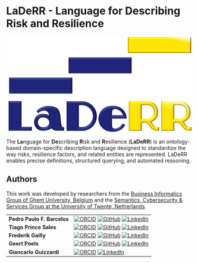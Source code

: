 # LaDeRR - **La**nguage for **De**scribing **R**isk and **R**esilience

<p align="center"><img src="https://raw.githubusercontent.com/pedropaulofb/laderr/main/resources/logo_laderr.png" width="500"></p>

The **La**nguage for **De**scribing **R**isk and **R**esilience (**LaDeRR**) is an ontology-based domain-specific description language designed to standardize the way risks, resilience factors, and related entities are represented. LaDeRR enables precise definitions, structured querying, and automated reasoning.

## Authors

This work was developed by researchers from the [Business Informatics Group of Ghent University, Belgium](https://ugent-businessinformatics.github.io/) and the [Semantics, Cybersecurity & Services Group at the University of Twente, Netherlands](https://www.utwente.nl/en/eemcs/scs/).

<table>
  <tr>
    <td><strong>Pedro Paulo F. Barcelos</strong></td>
    <td>
      <a href="https://orcid.org/0000-0003-2736-7817"><img src="https://upload.wikimedia.org/wikipedia/commons/0/06/ORCID_iD.svg" alt="ORCID" width="20"/></a>
      <a href="https://github.com/pedropaulofb"><img src="https://github.githubassets.com/images/modules/logos_page/GitHub-Mark.png" alt="GitHub" width="20"/></a>
      <a href="https://www.linkedin.com/in/pedro-paulo-favato-barcelos/"><img src="https://upload.wikimedia.org/wikipedia/commons/c/ca/LinkedIn_logo_initials.png" alt="LinkedIn" width="20"/></a>
    </td>
  </tr>
  <tr>
    <td><strong>Tiago Prince Sales</strong></td>
    <td>
      <a href="https://orcid.org/0000-0002-5385-5761"><img src="https://upload.wikimedia.org/wikipedia/commons/0/06/ORCID_iD.svg" alt="ORCID" width="20"/></a>
      <a href="https://github.com/tgoprince"><img src="https://github.githubassets.com/images/modules/logos_page/GitHub-Mark.png" alt="GitHub" width="20"/></a>
      <a href="https://www.linkedin.com/in/tiago-sales/"><img src="https://upload.wikimedia.org/wikipedia/commons/c/ca/LinkedIn_logo_initials.png" alt="LinkedIn" width="20"/></a>
    </td>
  </tr>
  <tr>
    <td><strong>Frederik Gailly</strong></td>
    <td>
      <a href="https://orcid.org/0000-0003-0481-9745"><img src="https://upload.wikimedia.org/wikipedia/commons/0/06/ORCID_iD.svg" alt="ORCID" width="20"/></a>
      <a href="https://github.com/fgailly"><img src="https://github.githubassets.com/images/modules/logos_page/GitHub-Mark.png" alt="GitHub" width="20"/></a>
      <a href="https://www.linkedin.com/in/fgailly/"><img src="https://upload.wikimedia.org/wikipedia/commons/c/ca/LinkedIn_logo_initials.png" alt="LinkedIn" width="20"/></a>
    </td>
  </tr>
  <tr>
    <td><strong>Geert Poels</strong></td>
    <td>
      <a href="https://orcid.org/0000-0001-9247-6150"><img src="https://upload.wikimedia.org/wikipedia/commons/0/06/ORCID_iD.svg" alt="ORCID" width="20"/></a>
      <a href="https://github.com/geertpoels"><img src="https://github.githubassets.com/images/modules/logos_page/GitHub-Mark.png" alt="GitHub" width="20"/></a>
      <a href="https://www.linkedin.com/in/geert-p-039198287/"><img src="https://upload.wikimedia.org/wikipedia/commons/c/ca/LinkedIn_logo_initials.png" alt="LinkedIn" width="20"/></a>
    </td>
  </tr>
  <tr>
    <td><strong>Giancarlo Guizzardi</strong></td>
    <td>
      <a href="https://orcid.org/0000-0002-3452-553X"><img src="https://upload.wikimedia.org/wikipedia/commons/0/06/ORCID_iD.svg" alt="ORCID" width="20"/></a>
      <a href="https://www.linkedin.com/in/giancarlo-guizzardi/"><img src="https://upload.wikimedia.org/wikipedia/commons/c/ca/LinkedIn_logo_initials.png" alt="LinkedIn" width="20"/></a>
    </td>
  </tr>
</table>

